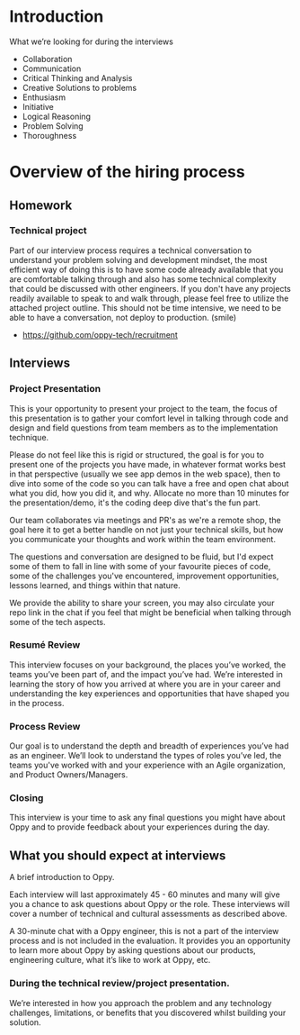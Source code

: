 # Introduction
What we’re looking for during the interviews

* Collaboration
* Communication
* Critical Thinking and Analysis
* Creative Solutions to problems
* Enthusiasm
* Initiative
* Logical Reasoning
* Problem Solving
* Thoroughness

# Overview of the hiring process
## Homework
### Technical project
Part of our interview process requires a technical conversation to understand your problem solving and development mindset, the most efficient way of doing this is to have some code already available that you are comfortable talking through and also has some technical complexity that could be discussed with other engineers. If you don't have any projects readily available to speak to and walk through, please feel free to utilize the attached project outline. This should not be time intensive, we need to be able to have a conversation, not deploy to production. (smile)

* https://github.com/oppy-tech/recruitment

## Interviews
### Project Presentation
This is your opportunity to present your project to the team, the focus of this presentation is to gather your comfort level in talking through code and design and field questions from team members as to the implementation technique.

Please do not feel like this is rigid or structured, the goal is for you to present one of the projects you have made, in whatever format works best in that perspective (usually we see app demos in the web space), then to dive into some of the code so you can talk have a free and open chat about what you did, how you did it, and why. Allocate no more than 10 minutes for the presentation/demo, it's the coding deep dive that's the fun part.

Our team collaborates via meetings and PR's as we're a remote shop, the goal here it to get a better handle on not just your technical skills, but how you communicate your thoughts and work within the team environment.

The questions and conversation are designed to be fluid, but I'd expect some of them to fall in line with some of your favourite pieces of code, some of the challenges you've encountered, improvement opportunities, lessons learned, and things within that nature. 

We provide the ability to share your screen, you may also circulate your repo link in the chat if you feel that might be beneficial when talking through some of the tech aspects.

### Resumé Review
This interview focuses on your background, the places you’ve worked, the teams you’ve been part of, and the impact you’ve had. We’re interested in learning the story of how you arrived at where you are in your career and understanding the key experiences and opportunities that have shaped you in the process.

### Process Review
Our goal is to understand the depth and breadth of experiences you’ve had as an engineer. We’ll look to understand the types of roles you’ve led, the teams you've worked with and your experience with an Agile organization, and Product Owners/Managers.

### Closing
This interview is your time to ask any final questions you might have about Oppy and to provide feedback about your experiences during the day.

## What you should expect at interviews
A brief introduction to Oppy.

Each interview will last approximately 45 - 60 minutes and many will give you a chance to ask questions about Oppy or the role. These interviews will cover a number of technical and cultural assessments as described above.

A 30-minute chat with a Oppy engineer, this is not a part of the interview process and is not included in the evaluation. It provides you an opportunity to learn more about Oppy by asking questions about our products, engineering culture, what it’s like to work at Oppy, etc.

### During the technical review/project presentation.
We’re interested in how you approach the problem and any technology challenges, limitations, or benefits that you discovered whilst building your solution. 
